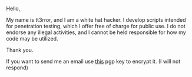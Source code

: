 Hello,

My name is tt3rror, and I am a white hat hacker. I develop scripts intended for penetration testing, which I offer free of charge for public use. I do not endorse any illegal activities, and I cannot be held responsible for how my code may be utilized.

Thank you.

If you want to send me an email use [this](https://raw.githubusercontent.com/tt3rror/tt3rror/refs/heads/main/tt3rror%20-%20GitHub_0x72E7AC37_public.asc) pgp key to encrypt it. (I will not respond)
